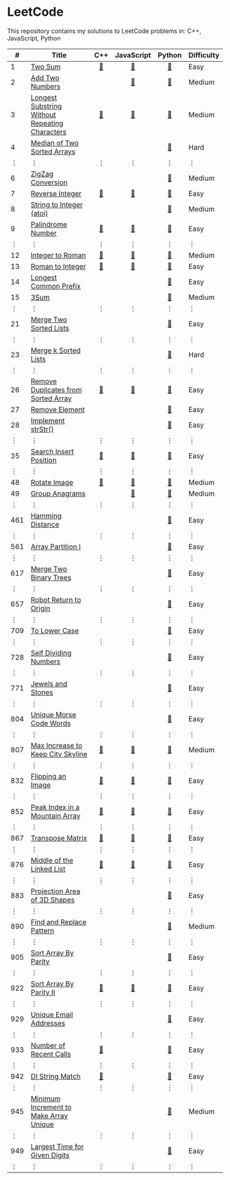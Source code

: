 # LeetCode

This repository contains my solutions to LeetCode problems in:
C++,
JavaScript,
Python

\#|Title|C++|JavaScript|Python|Difficulty
--|------|:---:|:----------:|:------:|----------
1|[Two Sum](https://leetcode.com/problems/two-sum/)|[:page_facing_up:](cpp/prob_1.cpp)|[:page_facing_up:](js/prob_1.js)|[:page_facing_up:](py/prob_1.py)|Easy
2|[Add Two Numbers](https://leetcode.com/problems/add-two-numbers/)||[:page_facing_up:](js/prob_2.js)|[:page_facing_up:](py/prob_2.py)|Medium
3|[Longest Substring Without Repeating Characters](https://leetcode.com/problems/longest-substring-without-repeating-characters/)|[:page_facing_up:](cpp/prob_3.cpp)|[:page_facing_up:](js/prob_3.js)|[:page_facing_up:](py/prob_3.py)|Medium
4|[Median of Two Sorted Arrays](https://leetcode.com/problems/median-of-two-sorted-arrays/)|||[:page_facing_up:](py/prob_4.py)|Hard
&#x22EE;|&#x22EE;|&#x22EE;|&#x22EE;|&#x22EE;|&#x22EE;
6|[ZigZag Conversion](https://leetcode.com/problems/zigzag-conversion/)|||[:page_facing_up:](py/prob_6.py)|Medium
7|[Reverse Integer](https://leetcode.com/problems/reverse-integer/)|[:page_facing_up:](cpp/prob_7.cpp)|[:page_facing_up:](js/prob_7.js)|[:page_facing_up:](py/prob_7.py)|Easy
8|[String to Integer (atoi)](https://leetcode.com/problems/string-to-integer-atoi/)|||[:page_facing_up:](py/prob_8.py)|Medium
9|[Palindrome Number](https://leetcode.com/problems/palindrome-number/)|[:page_facing_up:](cpp/prob_9.cpp)|[:page_facing_up:](js/prob_9.js)|[:page_facing_up:](py/prob_9.py)|Easy
&#x22EE;|&#x22EE;|&#x22EE;|&#x22EE;|&#x22EE;|&#x22EE;
12|[Integer to Roman](https://leetcode.com/problems/integer-to-roman/)|[:page_facing_up:](cpp/prob_12.cpp)|[:page_facing_up:](js/prob_12.js)|[:page_facing_up:](py/prob_12.py)|Medium
13|[Roman to Integer](https://leetcode.com/problems/roman-to-integer/)|[:page_facing_up:](cpp/prob_13.cpp)|[:page_facing_up:](js/prob_13.js)|[:page_facing_up:](py/prob_13.py)|Easy
14|[Longest Common Prefix](https://leetcode.com/problems/longest-common-prefix/)|||[:page_facing_up:](py/prob_14.py)|Easy
15|[3Sum](https://leetcode.com/problems/3sum/)|||[:page_facing_up:](py/prob_15.py)|Medium 
&#x22EE;|&#x22EE;|&#x22EE;|&#x22EE;|&#x22EE;|&#x22EE;
21|[Merge Two Sorted Lists](https://leetcode.com/problems/merge-two-sorted-lists/)|||[:page_facing_up:](py/prob_21.py)|Easy
&#x22EE;|&#x22EE;|&#x22EE;|&#x22EE;|&#x22EE;|&#x22EE;
23|[Merge k Sorted Lists](https://leetcode.com/problems/merge-k-sorted-lists/)|||[:page_facing_up:](py/prob_23.py)|Hard
&#x22EE;|&#x22EE;|&#x22EE;|&#x22EE;|&#x22EE;|&#x22EE;
26|[Remove Duplicates from Sorted Array](https://leetcode.com/problems/remove-duplicates-from-sorted-array/)|[:page_facing_up:](cpp/prob_26.cpp)|[:page_facing_up:](js/prob_26.js)|[:page_facing_up:](py/prob_26.py)|Easy
27|[Remove Element](https://leetcode.com/problems/remove-element/)|||[:page_facing_up:](py/prob_27.py)|Easy
28|[Implement strStr()](https://leetcode.com/problems/implement-strstr/)|||[:page_facing_up:](py/prob_28.py)|Easy
&#x22EE;|&#x22EE;|&#x22EE;|&#x22EE;|&#x22EE;|&#x22EE;
35|[Search Insert Position](https://leetcode.com/problems/search-insert-position/)|[:page_facing_up:](cpp/prob_35.cpp)|[:page_facing_up:](js/prob_35.js)|[:page_facing_up:](py/prob_35.py)|Easy
&#x22EE;|&#x22EE;|&#x22EE;|&#x22EE;|&#x22EE;|&#x22EE;
48|[Rotate Image](https://leetcode.com/problems/rotate-image/)|[:page_facing_up:](cpp/prob_48.cpp)|[:page_facing_up:](js/prob_48.js)|[:page_facing_up:](py/prob_48.py)|Medium
49|[Group Anagrams](https://leetcode.com/problems/group-anagrams/)||[:page_facing_up:](js/prob_49.js)|[:page_facing_up:](py/prob_49.py)|Medium
&#x22EE;|&#x22EE;|&#x22EE;|&#x22EE;|&#x22EE;|&#x22EE;
461|[Hamming Distance](https://leetcode.com/problems/hamming-distance/)|||[:page_facing_up:](py/prob_461.py)|Easy
&#x22EE;|&#x22EE;|&#x22EE;|&#x22EE;|&#x22EE;|&#x22EE;
561|[Array Partition I](https://leetcode.com/problems/array-partition-i/)|||[:page_facing_up:](py/prob_561.py)|Easy
&#x22EE;|&#x22EE;|&#x22EE;|&#x22EE;|&#x22EE;|&#x22EE;
617|[Merge Two Binary Trees](https://leetcode.com/problems/merge-two-binary-trees/)|||[:page_facing_up:](py/prob_617.py)|Easy
&#x22EE;|&#x22EE;|&#x22EE;|&#x22EE;|&#x22EE;|&#x22EE;
657|[Robot Return to Origin](https://leetcode.com/problems/robot-return-to-origin/)|||[:page_facing_up:](py/prob_657.py)|Easy
&#x22EE;|&#x22EE;|&#x22EE;|&#x22EE;|&#x22EE;|&#x22EE;
709|[To Lower Case](https://leetcode.com/problems/to-lower-case/)|||[:page_facing_up:](py/prob_709.py)|Easy
&#x22EE;|&#x22EE;|&#x22EE;|&#x22EE;|&#x22EE;|&#x22EE;
728|[Self Dividing Numbers](https://leetcode.com/problems/self-dividing-numbers/)|||[:page_facing_up:](py/prob_728.py)|Easy
&#x22EE;|&#x22EE;|&#x22EE;|&#x22EE;|&#x22EE;|&#x22EE;
771|[Jewels and Stones](https://leetcode.com/problems/jewels-and-stones/)|||[:page_facing_up:](py/prob_771.py)|Easy
&#x22EE;|&#x22EE;|&#x22EE;|&#x22EE;|&#x22EE;|&#x22EE;
804|[Unique Morse Code Words](https://leetcode.com/problems/unique-morse-code-words/)|||[:page_facing_up:](py/prob_804.py)|Easy
&#x22EE;|&#x22EE;|&#x22EE;|&#x22EE;|&#x22EE;|&#x22EE;
807|[Max Increase to Keep City Skyline](https://leetcode.com/problems/max-increase-to-keep-city-skyline/)|[:page_facing_up:](cpp/prob_807.cpp)|[:page_facing_up:](js/prob_807.js)|[:page_facing_up:](py/prob_807.py)|Medium
&#x22EE;|&#x22EE;|&#x22EE;|&#x22EE;|&#x22EE;|&#x22EE;
832|[Flipping an Image](https://leetcode.com/problems/flipping-an-image/)|[:page_facing_up:](cpp/prob_832.cpp)|[:page_facing_up:](js/prob_832.js)|[:page_facing_up:](py/prob_832.py)|Easy
&#x22EE;|&#x22EE;|&#x22EE;|&#x22EE;|&#x22EE;|&#x22EE;
852|[Peak Index in a Mountain Array](https://leetcode.com/problems/peak-index-in-a-mountain-array/)|[:page_facing_up:](cpp/prob_852.cpp)|[:page_facing_up:](js/prob_852.js)|[:page_facing_up:](py/prob_852.py)|Easy
&#x22EE;|&#x22EE;|&#x22EE;|&#x22EE;|&#x22EE;|&#x22EE;
867|[Transpose Matrix](https://leetcode.com/problems/transpose-matrix/)|[:page_facing_up:](cpp/prob_867.cpp)|[:page_facing_up:](js/prob_867.js)|[:page_facing_up:](py/prob_867.py)|Easy
&#x22EE;|&#x22EE;|&#x22EE;|&#x22EE;|&#x22EE;|&#x22EE;
876|[Middle of the Linked List](https://leetcode.com/problems/middle-of-the-linked-list/)|[:page_facing_up:](cpp/prob_876.cpp)|[:page_facing_up:](js/prob_876.js)|[:page_facing_up:](py/prob_876.py)|Easy
&#x22EE;|&#x22EE;|&#x22EE;|&#x22EE;|&#x22EE;|&#x22EE;
883|[Projection Area of 3D Shapes](https://leetcode.com/problems/projection-area-of-3d-shapes/)|||[:page_facing_up:](py/prob_883.py)|Easy
&#x22EE;|&#x22EE;|&#x22EE;|&#x22EE;|&#x22EE;|&#x22EE;
890|[Find and Replace Pattern](https://leetcode.com/problems/find-and-replace-pattern/)|||[:page_facing_up:](py/prob_890.py)|Medium
&#x22EE;|&#x22EE;|&#x22EE;|&#x22EE;|&#x22EE;|&#x22EE;
905|[Sort Array By Parity](https://leetcode.com/problems/sort-array-by-parity/)|||[:page_facing_up:](py/prob_905.py)|Easy
&#x22EE;|&#x22EE;|&#x22EE;|&#x22EE;|&#x22EE;|&#x22EE;
922|[Sort Array By Parity II](https://leetcode.com/problems/sort-array-by-parity-ii/)|[:page_facing_up:](cpp/prob_922.cpp)|[:page_facing_up:](js/prob_922.js)|[:page_facing_up:](py/prob_922.py)|Easy
&#x22EE;|&#x22EE;|&#x22EE;|&#x22EE;|&#x22EE;|&#x22EE;
929|[Unique Email Addresses](https://leetcode.com/problems/unique-email-addresses/)|||[:page_facing_up:](py/prob_929.py)|Easy
&#x22EE;|&#x22EE;|&#x22EE;|&#x22EE;|&#x22EE;|&#x22EE;
933|[Number of Recent Calls](https://leetcode.com/problems/number-of-recent-calls/)|[:page_facing_up:](cpp/prob_933.cpp)||[:page_facing_up:](py/prob_933.py)|Easy
&#x22EE;|&#x22EE;|&#x22EE;|&#x22EE;|&#x22EE;|&#x22EE;
942|[DI String Match](https://leetcode.com/problems/di-string-match/)|[:page_facing_up:](cpp/prob_942.cpp)||[:page_facing_up:](py/prob_942.py)|Easy
&#x22EE;|&#x22EE;|&#x22EE;|&#x22EE;|&#x22EE;|&#x22EE;
945|[Minimum Increment to Make Array Unique](https://leetcode.com/problems/minimum-increment-to-make-array-unique/)|||[:page_facing_up:](py/prob_945.py)|Medium
&#x22EE;|&#x22EE;|&#x22EE;|&#x22EE;|&#x22EE;|&#x22EE;
949|[Largest Time for Given Digits](https://leetcode.com/problems/largest-time-for-given-digits/)|||[:page_facing_up:](py/prob_949.py)|Easy
&#x22EE;|&#x22EE;|&#x22EE;|&#x22EE;|&#x22EE;|&#x22EE;

